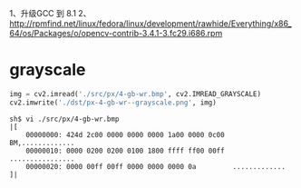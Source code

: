 1、升级GCC 到 8.1
2、
http://rpmfind.net/linux/fedora/linux/development/rawhide/Everything/x86_64/os/Packages/o/opencv-contrib-3.4.1-3.fc29.i686.rpm

# grayscale
```python
img = cv2.imread('./src/px/4-gb-wr.bmp', cv2.IMREAD_GRAYSCALE)
cv2.imwrite('./dst/px-4-gb-wr--grayscale.png', img)
```

```
sh$ vi ./src/px/4-gb-wr.bmp
|[
    00000000: 424d 2c00 0000 0000 0000 1a00 0000 0c00  BM,.............
    00000010: 0000 0200 0200 0100 1800 ffff ff00 00ff  ................
    00000020: 0000 00ff 00ff 0000 0000 0000 0a         .............
]|


```